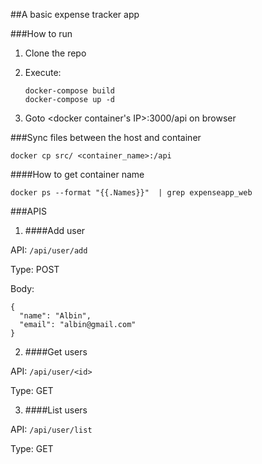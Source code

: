 ##A basic expense tracker app

###How to run
1. Clone the repo
2. Execute:

    ```
    docker-compose build
    docker-compose up -d
    ```
3. Goto <docker container's IP>:3000/api on browser

###Sync files between the host and container

```
docker cp src/ <container_name>:/api
```

####How to get container name

```
docker ps --format "{{.Names}}"  | grep expenseapp_web
```


###APIS


1. ####Add user
  
  API: `/api/user/add`

  Type: POST
  
  Body:
  
  ```
  {
    "name": "Albin",
    "email": "albin@gmail.com"
  }
  ```
  
2. ####Get users

  API: `/api/user/<id>`
 
  Type: GET

3. ####List users

  API: `/api/user/list`
  
  Type: GET